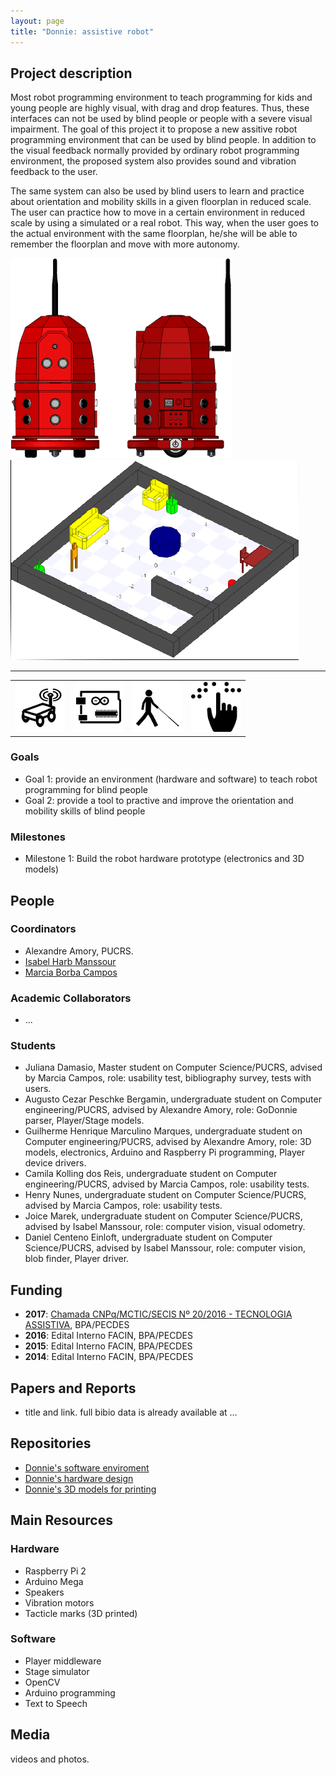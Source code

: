 ```yaml
---
layout: page
title: "Donnie: assistive robot"
---
```


## Project description

Most robot programming environment to teach programming for kids and young people are highly visual, 
with drag and drop features. Thus, these interfaces can not be used by blind people or people with a 
severe visual impairment. The goal of this project it to propose a new assitive robot programming 
environment that can be used by blind people. In addition to the visual feedback normally provided by 
ordinary robot programming environment, the proposed system also provides sound and vibration feedback 
to the user.

The same system can also be used by blind users to learn and practice about orientation and mobility 
skills in a given floorplan in reduced scale. The user can practice how to move in a certain environment 
in reduced scale by using a simulated or a real robot. This way, when the user goes to the actual environment 
with the same floorplan, he/she will be able to remember the floorplan and move with more autonomy. 

![Donnie 3D model](../images/projects/donnie/model.png "Donnie 3D model")   
![Stage simulation environment of a floorplan](../images/projects/donnie/stage-env.png "Stage simulation environment of a floorplan")

---

| | | | |
| --- | --- | --- | --- |
| ![land robot](../images/icons/land-robot.png "land robot") |  ![electronics](../images/icons/electronics.png "electronics") | ![Assistive app for blind people](../images/icons/blind.png "Assistive app for blind people") | ![Braille content ](../images/icons/braille.png "Braille content") |



### Goals

 - Goal 1: provide an environment (hardware and software) to teach robot programming for blind people
 - Goal 2: provide a tool to practive and improve the orientation and mobility skills of blind people

### Milestones

 - Milestone 1: Build the robot hardware prototype (electronics and 3D models)
 

## People

### Coordinators

 - Alexandre Amory, PUCRS.
 - [Isabel Harb Manssour](http://lattes.cnpq.br/4904489502853690)
 - [Marcia Borba Campos](http://lattes.cnpq.br/3266082770151361)

### Academic Collaborators

 - ...

### Students

 - Juliana Damasio, Master student on Computer Science/PUCRS, advised by Marcia Campos, role: usability test, bibliography survey, tests with users.
 - Augusto Cezar Peschke Bergamin, undergraduate student on Computer engineering/PUCRS, advised by Alexandre Amory, role: GoDonnie parser, Player/Stage models.
 - Guilherme Henrique Marculino Marques, undergraduate student on Computer engineering/PUCRS, advised by Alexandre Amory, role: 3D models, electronics, Arduino and Raspberry Pi programming,  Player device drivers.
 - Camila Kolling dos Reis, undergraduate student on Computer engineering/PUCRS, advised by Marcia Campos, role: usability tests.
 - Henry Nunes, undergraduate student on Computer Science/PUCRS, advised by Marcia Campos, role: usability tests.
 - Joice Marek, undergraduate student on Computer Science/PUCRS, advised by Isabel Manssour, role: computer vision, visual odometry.
 - Daniel Centeno Einloft, undergraduate student on Computer Science/PUCRS, advised by Isabel Manssour, role: computer vision, blob finder, Player driver.

## Funding

 - **2017**: [Chamada CNPq/MCTIC/SECIS Nº 20/2016 - TECNOLOGIA ASSISTIVA](resultado.cnpq.br/2914092840905117), BPA/PECDES
 - **2016**: Edital Interno FACIN, BPA/PECDES
 - **2015**: Edital Interno FACIN, BPA/PECDES
 - **2014**: Edital Interno FACIN, BPA/PECDES

## Papers and Reports

 - title and link. full bibio data is already available at ...

## Repositories

 - [Donnie's software enviroment](https://github.com/lsa-pucrs/donnie-assistive-robot-sw)
 - [Donnie's hardware design](https://github.com/lsa-pucrs/donnie-assistive-robot-hw)
 - [Donnie's 3D models for printing](https://github.com/lsa-pucrs/donnie-assistive-robot-3d)

## Main Resources

### Hardware
 
 - Raspberry Pi 2
 - Arduino Mega
 - Speakers
 - Vibration motors
 - Tacticle marks (3D printed)

### Software

 - Player middleware
 - Stage simulator
 - OpenCV
 - Arduino programming
 - Text to Speech

## Media 

videos and photos.

